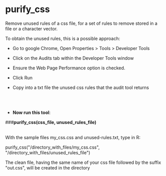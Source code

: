 # purify_css


Remove unused rules of a css file, for a set of rules to remove stored in a file or a character vector.

To obtain the unused rules, this is a possible approach:

- Go to google Chrome, Open Properties > Tools > Developer Tools

- Click on the Audits tab within the Developer Tools window

- Ensure the Web Page Performance option is checked.

- Click Run

- Copy into a txt file the unused css rules that the audit tool returns 

</br> </br>

- **Now run this tool**:


###**purify_css(css_file, unused_rules_file)**
</br> </br>

With the sample files my_css.css and unused-rules.txt, type in R:


purify_css("/directory_with_files/my_css.css", "/directory_with_files/unused_rules_file")


The clean file, having the same name of your css file followed by the suffix "out.css", will be created in the directory



